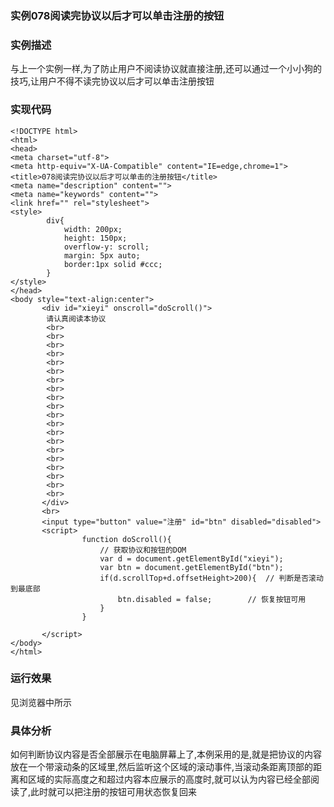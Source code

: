 ### 实例078阅读完协议以后才可以单击注册的按钮

### 实例描述
与上一个实例一样,为了防止用户不阅读协议就直接注册,还可以通过一个小小狗的技巧,让用户不得不读完协议以后才可以单击注册按钮

### 实现代码
```
<!DOCTYPE html>
<html>
<head>
<meta charset="utf-8">
<meta http-equiv="X-UA-Compatible" content="IE=edge,chrome=1">
<title>078阅读完协议以后才可以单击的注册按钮</title>
<meta name="description" content="">
<meta name="keywords" content="">
<link href="" rel="stylesheet">
<style>
        div{
            width: 200px;
            height: 150px;
            overflow-y: scroll;
            margin: 5px auto;
            border:1px solid #ccc;
        }
</style>
</head>
<body style="text-align:center">
       <div id="xieyi" onscroll="doScroll()">
        请认真阅读本协议
        <br>
        <br>
        <br>
        <br>
        <br>
        <br>
        <br>
        <br>
        <br>
        <br>
        <br>
        <br>
        <br>
        <br>
        <br>
        <br>
        <br>
        <br>
        <br>
        <br>
       </div>
       <br>
       <input type="button" value="注册" id="btn" disabled="disabled">
       <script>
                function doScroll(){
                    // 获取协议和按钮的DOM
                    var d = document.getElementById("xieyi");
                    var btn = document.getElementById("btn");
                    if(d.scrollTop+d.offsetHeight>200){  // 判断是否滚动到最底部
                        btn.disabled = false;        // 恢复按钮可用
                    }
                }

       </script>
</body>
</html>
```
### 运行效果
见浏览器中所示
### 具体分析
如何判断协议内容是否全部展示在电脑屏幕上了,本例采用的是,就是把协议的内容放在一个带滚动条的区域里,然后监听这个区域的滚动事件,当滚动条距离顶部的距离和区域的实际高度之和超过内容本应展示的高度时,就可以认为内容已经全部阅读了,此时就可以把注册的按钮可用状态恢复回来